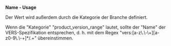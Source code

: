 **Name - Usage**

Der Wert wird außerdem durch die Kategorie der Branche definiert.

Wenn die "Kategorie" "product_version_range" lautet, sollte der "Name" der VERS-Spezifikation entsprechen, d. h. mit dem Regex "vers:[a-z\\.\\\-\\+][a-z0-9\\\.\\-\+]*/.+" übereinstimmen.